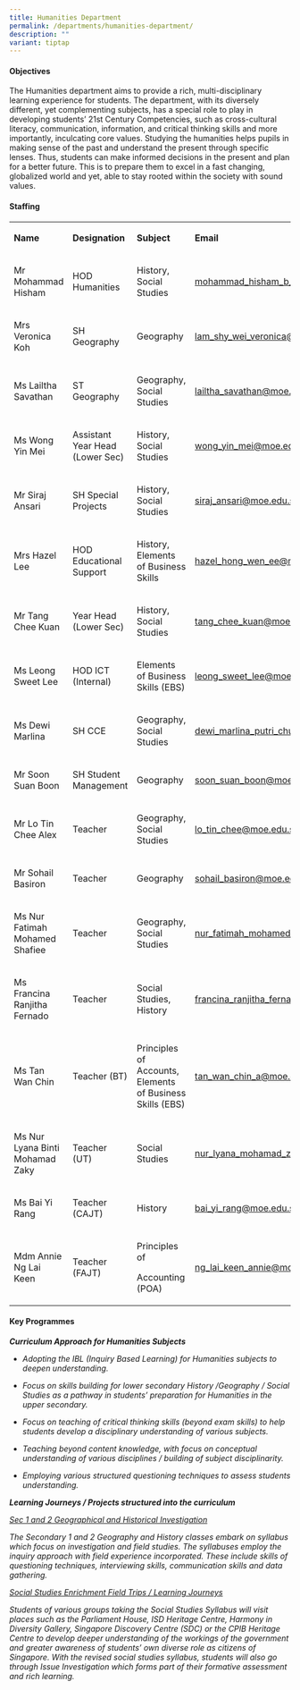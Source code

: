 ```yaml
---
title: Humanities Department
permalink: /departments/humanities-department/
description: ""
variant: tiptap
---
```

<h4>Objectives</h4>
<p>The Humanities department aims to provide a rich, multi-disciplinary learning
experience for students. The department, with its diversely different,
yet complementing subjects, has a special role to play in developing students’
21st Century Competencies, such as cross-cultural literacy, communication,
information, and critical thinking skills and more importantly, inculcating
core values. Studying the humanities helps pupils in making sense of the
past and understand the present through specific lenses. Thus, students
can make informed decisions in the present and plan for a better future.
This is to prepare them to excel in a fast changing, globalized world and
yet, able to stay rooted within the society with sound values.</p>
<h4>Staffing</h4>
<table style="minWidth: 100px">
<colgroup>
<col>
<col>
<col>
<col>
</colgroup>
<tbody>
<tr>
<td rowspan="1" colspan="1">
<p><strong>Name</strong>
</p>
</td>
<td rowspan="1" colspan="1">
<p><strong>Designation</strong>
</p>
</td>
<td rowspan="1" colspan="1">
<p><strong>Subject</strong>
</p>
</td>
<td rowspan="1" colspan="1">
<p><strong>Email</strong>
</p>
</td>
</tr>
<tr>
<td rowspan="1" colspan="1">
<p>Mr Mohammad Hisham</p>
</td>
<td rowspan="1" colspan="1">
<p>HOD Humanities</p>
</td>
<td rowspan="1" colspan="1">
<p>History, Social Studies</p>
</td>
<td rowspan="1" colspan="1">
<p><a href="mailto:mohammad_hisham_b_amat@moe.edu.sg" rel="noopener noreferrer nofollow" target="_blank">mohammad_hisham_b_amat@moe.edu.sg</a>
</p>
</td>
</tr>
<tr>
<td rowspan="1" colspan="1">
<p>Mrs Veronica Koh</p>
</td>
<td rowspan="1" colspan="1">
<p>SH Geography</p>
</td>
<td rowspan="1" colspan="1">
<p>Geography</p>
</td>
<td rowspan="1" colspan="1">
<p><a href="mailto:lam_shy_wei_veronica@moe.edu.sg" rel="noopener noreferrer nofollow" target="_blank">lam_shy_wei_veronica@moe.edu.sg</a>
</p>
</td>
</tr>
<tr>
<td rowspan="1" colspan="1">
<p>Ms Lailtha Savathan</p>
</td>
<td rowspan="1" colspan="1">
<p>ST Geography</p>
</td>
<td rowspan="1" colspan="1">
<p>Geography, Social Studies</p>
</td>
<td rowspan="1" colspan="1">
<p><a href="mailto:lailtha_savathan@moe.edu.sg" rel="noopener noreferrer nofollow" target="_blank">lailtha_savathan@moe.edu.sg</a>
</p>
</td>
</tr>
<tr>
<td rowspan="1" colspan="1">
<p>Ms Wong Yin Mei</p>
</td>
<td rowspan="1" colspan="1">
<p>Assistant Year Head (Lower Sec)</p>
</td>
<td rowspan="1" colspan="1">
<p>History, Social Studies</p>
</td>
<td rowspan="1" colspan="1">
<p><a href="mailto:wong_yin_mei@moe.edu.sg" rel="noopener noreferrer nofollow" target="_blank">wong_yin_mei@moe.edu.sg</a>
</p>
</td>
</tr>
<tr>
<td rowspan="1" colspan="1">
<p>Mr Siraj Ansari</p>
</td>
<td rowspan="1" colspan="1">
<p>SH Special Projects</p>
</td>
<td rowspan="1" colspan="1">
<p>History, Social Studies</p>
</td>
<td rowspan="1" colspan="1">
<p><a href="mailto:siraj_ansari@moe.edu.sg" rel="noopener noreferrer nofollow" target="_blank">siraj_ansari@moe.edu.sg</a>
</p>
</td>
</tr>
<tr>
<td rowspan="1" colspan="1">
<p>Mrs Hazel Lee</p>
</td>
<td rowspan="1" colspan="1">
<p>HOD Educational Support&nbsp;</p>
</td>
<td rowspan="1" colspan="1">
<p>History, Elements of Business Skills</p>
</td>
<td rowspan="1" colspan="1">
<p><a href="mailto:hazel_hong_wen_ee@moe.edu.sg" rel="noopener noreferrer nofollow" target="_blank">hazel_hong_wen_ee@moe.edu.sg</a>
</p>
</td>
</tr>
<tr>
<td rowspan="1" colspan="1">
<p>Mr Tang Chee Kuan</p>
</td>
<td rowspan="1" colspan="1">
<p>Year Head (Lower Sec)</p>
</td>
<td rowspan="1" colspan="1">
<p>History, Social Studies</p>
</td>
<td rowspan="1" colspan="1">
<p><a href="mailto:tang_chee_kuan@moe.edu.sg" rel="noopener noreferrer nofollow" target="_blank">tang_chee_kuan@moe.edu.sg</a>
</p>
</td>
</tr>
<tr>
<td rowspan="1" colspan="1">
<p>Ms Leong Sweet Lee</p>
</td>
<td rowspan="1" colspan="1">
<p>HOD ICT (Internal)</p>
</td>
<td rowspan="1" colspan="1">
<p>Elements of Business Skills (EBS)</p>
</td>
<td rowspan="1" colspan="1">
<p><a href="mailto:leong_sweet_lee@moe.edu.sg" rel="noopener noreferrer nofollow" target="_blank">leong_sweet_lee@moe.edu.sg</a>
</p>
</td>
</tr>
<tr>
<td rowspan="1" colspan="1">
<p>Ms Dewi Marlina</p>
</td>
<td rowspan="1" colspan="1">
<p>SH CCE</p>
</td>
<td rowspan="1" colspan="1">
<p>Geography, Social Studies</p>
</td>
<td rowspan="1" colspan="1">
<p><a href="mailto:dewi_marlina_putri_chumali@moe.edu.sg" rel="noopener noreferrer nofollow" target="_blank">dewi_marlina_putri_chumali@moe.edu.sg</a>
</p>
</td>
</tr>
<tr>
<td rowspan="1" colspan="1">
<p>Mr Soon Suan Boon</p>
</td>
<td rowspan="1" colspan="1">
<p>SH Student Management</p>
</td>
<td rowspan="1" colspan="1">
<p>Geography</p>
</td>
<td rowspan="1" colspan="1">
<p><a href="mailto:soon_suan_boon@moe.edu.sg" rel="noopener noreferrer nofollow" target="_blank">soon_suan_boon@moe.edu.sg</a>
</p>
</td>
</tr>
<tr>
<td rowspan="1" colspan="1">
<p>Mr Lo Tin Chee Alex</p>
</td>
<td rowspan="1" colspan="1">
<p>Teacher</p>
</td>
<td rowspan="1" colspan="1">
<p>Geography, Social Studies</p>
</td>
<td rowspan="1" colspan="1">
<p><a href="mailto:lo_tin_chee@moe.edu.sg" rel="noopener noreferrer nofollow" target="_blank">lo_tin_chee@moe.edu.sg</a>
</p>
</td>
</tr>
<tr>
<td rowspan="1" colspan="1">
<p>Mr Sohail Basiron</p>
</td>
<td rowspan="1" colspan="1">
<p>Teacher</p>
</td>
<td rowspan="1" colspan="1">
<p>Geography</p>
</td>
<td rowspan="1" colspan="1">
<p><a href="mailto:sohail_basiron@moe.edu.sg" rel="noopener noreferrer nofollow" target="_blank">sohail_basiron@moe.edu.sg</a>
</p>
</td>
</tr>
<tr>
<td rowspan="1" colspan="1">
<p>Ms Nur Fatimah Mohamed Shafiee</p>
</td>
<td rowspan="1" colspan="1">
<p>Teacher</p>
</td>
<td rowspan="1" colspan="1">
<p>Geography, Social Studies</p>
</td>
<td rowspan="1" colspan="1">
<p><a href="mailto:nur_fatimah_mohamed_shafiee@moe.edu.sg" rel="noopener noreferrer nofollow" target="_blank">nur_fatimah_mohamed_shafiee@moe.edu.sg</a>
</p>
</td>
</tr>
<tr>
<td rowspan="1" colspan="1">
<p>Ms Francina Ranjitha Fernado</p>
</td>
<td rowspan="1" colspan="1">
<p>Teacher</p>
</td>
<td rowspan="1" colspan="1">
<p>Social Studies, History</p>
</td>
<td rowspan="1" colspan="1">
<p><a href="https://www.dunearnsec.moe.edu.sg/departments/humanities-department/francina_ranjitha_fernando@moe.edu.sg" rel="noopener noreferrer nofollow" target="_blank">francina_ranjitha_fernando@moe.edu.sg</a>
</p>
</td>
</tr>
<tr>
<td rowspan="1" colspan="1">
<p>Ms Tan Wan Chin</p>
</td>
<td rowspan="1" colspan="1">
<p>Teacher (BT)</p>
</td>
<td rowspan="1" colspan="1">
<p>Principles of Accounts, Elements of Business Skills (EBS)</p>
</td>
<td rowspan="1" colspan="1">
<p><a href="tan_wanchin@moe.edu.sg" rel="noopener noreferrer nofollow" target="_blank">tan_wan_chin_a@moe.edu.sg</a>
</p>
</td>
</tr>
<tr>
<td rowspan="1" colspan="1">
<p>Ms Nur Lyana Binti Mohamad Zaky</p>
</td>
<td rowspan="1" colspan="1">
<p>Teacher (UT)</p>
</td>
<td rowspan="1" colspan="1">
<p>Social Studies</p>
</td>
<td rowspan="1" colspan="1">
<p><a href="nur_lyana_mohamad_zaky@moe.edu.sg" rel="noopener noreferrer nofollow" target="_blank">nur_lyana_mohamad_zaky@moe.edu.sg</a>
</p>
</td>
</tr>
<tr>
<td rowspan="1" colspan="1">
<p>Ms Bai Yi Rang</p>
</td>
<td rowspan="1" colspan="1">
<p>Teacher (CAJT)</p>
</td>
<td rowspan="1" colspan="1">
<p>History</p>
</td>
<td rowspan="1" colspan="1">
<p><a href="https://www.dunearnsec.moe.edu.sg/departments/humanities-department/bai_yi_rang@moe.edu.sg" rel="noopener noreferrer nofollow" target="_blank">bai_yi_rang@moe.edu.sg</a>
</p>
</td>
</tr>
<tr>
<td rowspan="1" colspan="1">
<p>Mdm Annie Ng Lai Keen</p>
</td>
<td rowspan="1" colspan="1">
<p>Teacher (FAJT)</p>
</td>
<td rowspan="1" colspan="1">
<p>Principles of</p>
<p>Accounting (POA)</p>
</td>
<td rowspan="1" colspan="1">
<p><a href="mailto:ng_lai_keen_annie@moe.edu.sg" rel="noopener noreferrer nofollow" target="_blank">ng_lai_keen_annie@moe.edu.sg</a>
</p>
</td>
</tr>
</tbody>
</table>
<h4>Key Programmes</h4>
<p><strong><em>Curriculum Approach for Humanities Subjects</em></strong>
</p>
<ul data-tight="true" class="tight">
<li>
<p><em>Adopting the IBL (Inquiry Based Learning) for Humanities subjects to deepen&nbsp;understanding.</em>
</p>
</li>
<li>
<p><em>Focus on skills building for lower secondary History /Geography / Social Studies as a pathway in students’ preparation for Humanities in the upper secondary.</em>
</p>
</li>
<li>
<p><em>Focus on teaching of critical thinking skills (beyond exam skills) to help students develop a disciplinary understanding of various subjects.</em>
</p>
</li>
<li>
<p><em>Teaching beyond content knowledge, with focus on conceptual understanding of various disciplines / building of subject disciplinarity.</em>
</p>
</li>
<li>
<p><em>Employing various structured questioning techniques to assess students understanding.</em>
</p>
</li>
</ul>
<p><strong><em>Learning Journeys / Projects structured into the curriculum</em></strong>
</p>
<p><em><u>Sec 1 and 2 Geographical and Historical Investigation</u></em>
</p>
<p><em>The Secondary 1 and 2 Geography and History classes embark on syllabus which focus on&nbsp;investigation and field studies. The syllabuses employ the inquiry approach with field&nbsp;experience incorporated. These include skills of questioning techniques, interviewing skills, communication skills and data gathering.</em>
</p>
<p><em><u>Social Studies Enrichment Field Trips / Learning Journeys</u></em>
</p>
<p><em>Students of various groups taking the Social Studies Syllabus will visit places such as the Parliament House, ISD Heritage Centre, Harmony in Diversity Gallery, Singapore Discovery Centre (SDC) or the CPIB Heritage Centre to develop deeper understanding of the workings of the government and greater awareness of students’ own diverse role as citizens of Singapore. With the revised social studies syllabus, students will also go through Issue Investigation which forms part of their formative assessment and rich learning.</em>
</p>